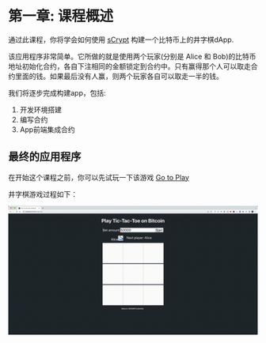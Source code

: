 # 第一章: 课程概述

通过此课程，你将学会如何使用 [sCrypt](https://scrypt.io/scrypt-ts) 构建一个比特币上的井字棋dApp.

该应用程序非常简单。它所做的就是使用两个玩家(分别是 Alice 和 Bob)的比特币地址初始化合约，各自下注相同的金额锁定到合约中。只有赢得那个人可以取走合约里面的钱。如果最后没有人赢，则两个玩家各自可以取走一半的钱。

我们将逐步完成构建app，包括:

1. 开发环境搭建
2. 编写合约
3. App前端集成合约


## 最终的应用程序

在开始这个课程之前，你可以先试玩一下该游戏 [Go to Play](https://scrypt.io/tic-tac-toe)

井字棋游戏过程如下：

![](https://github.com/sCrypt-Inc/image-hosting/blob/master/learn-scrypt-courses/dapp.gif?raw=true)
